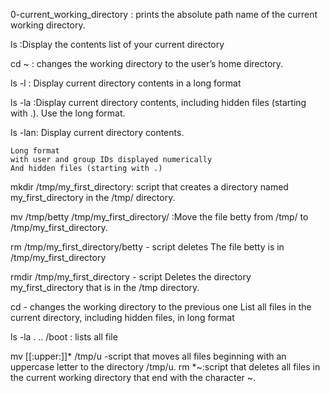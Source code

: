 0-current_working_directory : prints the absolute path name of the current working directory.

ls :Display the contents list of your current directory

cd ~ : changes the working directory to the user’s home directory.

ls -l : Display current directory contents in a long format

ls -la :Display current directory contents, including hidden files (starting with .). Use the long format.

ls -lan: Display current directory contents.

    Long format
    with user and group IDs displayed numerically
    And hidden files (starting with .)

mkdir /tmp/my_first_directory: script that creates a directory named my_first_directory in the /tmp/ directory.

mv /tmp/betty /tmp/my_first_directory/ :Move the file betty from /tmp/ to /tmp/my_first_directory.

rm /tmp/my_first_directory/betty - script deletes The file betty is in /tmp/my_first_directory

rmdir /tmp/my_first_directory - script Deletes the directory my_first_directory that is in the /tmp directory.

cd - changes the working directory to the previous one
 List all files in the current directory, including hidden files, in long format

ls -la . .. /boot : lists all file

mv [[:upper:]]* /tmp/u -script that moves all files beginning with an uppercase letter to the directory /tmp/u.
rm *~:script that deletes all files in the current working directory that end with the character ~.

